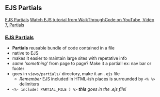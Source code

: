 ## EJS Partials
[EJS Partials](https://medium.com/@henslejoseph/ejs-partials-f6f102cb7433)
[Watch EJS tutorial from WalkThroughCode on YouTube, Video 7, Partials](https://www.youtube.com/watch?v=3_xEEH4fTEk&t=0s&index=7&list=PL7sCSgsRZ-slYARh3YJIqPGZqtGVqZRGt)

### [EJS Partials](https://medium.com/@henslejoseph/ejs-partials-f6f102cb7433)
- **Partials** reusable bundle of code contained in a file
- native to EJS
- makes it easier to maintain large sites with repetative info
- *same 'something'* from page to page? Make it a partial! ex: nav bar or footer
- goes in `views/partials/` directory, make it an `.ejs` file
  - *Remember* EJS included in HTML-ish places is surrounded by `<% %>` delimiters 
- `<%- include( PARTIAL_FILE ) %>` ***this** goes in the .ejs file!*

